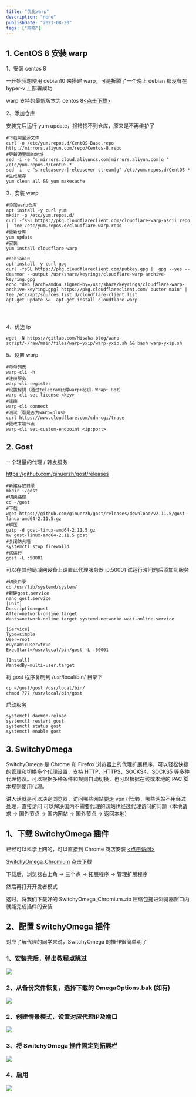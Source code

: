 ```yaml
---
title: "优化warp"
description: "none"
publishDate: "2023-08-20"
tags: ["网络"]
---
```


<!-- more --> 

## 1. CentOS 8 安装 warp

1、安装 centos 8

一开始我想使用 debian10 来搭建 warp，可是折腾了一个晚上 debian 都没有在 hyper-v 上部署成功

warp 支持的最低版本为 centos 8[<点击下载>](https://mirrors.aliyun.com/centos/8/isos/x86_64/CentOS-8.5.2111-x86_64-dvd1.iso?spm=a2c6h.25603864.0.0.66127e0986fOG8)

2、添加仓库

安装完后运行 yum update，报错找不到仓库，原来是不再维护了

```
#下载阿里源文件
curl -o /etc/yum.repos.d/CentOS-Base.repo http://mirrors.aliyun.com/repo/Centos-8.repo
#更新源里面的地址
sed -i -e "s|mirrors.cloud.aliyuncs.com|mirrors.aliyun.com|g " /etc/yum.repos.d/CentOS-*
sed -i -e "s|releasever|releasever-stream|g" /etc/yum.repos.d/CentOS-*
#生成缓存
yum clean all && yum makecache
```

3、安装 warp

```
#添加warp仓库
apt install -y curl yum
mkdir -p /etc/yum.repos.d/ 
curl -fsSl https://pkg.cloudflareclient.com/cloudflare-warp-ascii.repo |  tee /etc/yum.repos.d/cloudflare-warp.repo
#更新仓库
yum update
#安装
yum install cloudflare-warp
 
#debian10
apt install -y curl gpg
curl -fsSL https://pkg.cloudflareclient.com/pubkey.gpg |  gpg --yes --dearmor --output /usr/share/keyrings/cloudflare-warp-archive-keyring.gpg
echo "deb [arch=amd64 signed-by=/usr/share/keyrings/cloudflare-warp-archive-keyring.gpg] https://pkg.cloudflareclient.com/ buster main" |  tee /etc/apt/sources.list.d/cloudflare-client.list
apt-get update &&  apt-get install cloudflare-warp
 
 
 
```

4、优选 ip

```
wget -N https://gitlab.com/Misaka-blog/warp-script/-/raw/main/files/warp-yxip/warp-yxip.sh && bash warp-yxip.sh
```

5、设置 warp

```
#命令列表
warp-cli -h
#注册服务
warp-cli register
#设置秘钥（通过telegram获得warp+秘钥，Wrap+ Bot）
warp-cli set-license <key>
#连接
warp-cli connect
#测试（看是否为warp=plus）
curl https://www.cloudflare.com/cdn-cgi/trace
#更改末端节点
warp-cli set-custom-endpoint <ip:port>
```

## 2. Gost

一个轻量的代理 / 转发服务

https://github.com/ginuerzh/gost/releases

```
#新建存放目录
mkdir ~/gost
#切换路径
cd ~/gost
#下载
wget https://github.com/ginuerzh/gost/releases/download/v2.11.5/gost-linux-amd64-2.11.5.gz
#解压
gzip -d gost-linux-amd64-2.11.5.gz
mv gost-linux-amd64-2.11.5 gost
#关闭防火墙
systemctl stop firewalld
#试运行
gost -L :50001
```

可以在其他局域网设备上设置此代理服务器 ip:50001
试运行没问题后添加到服务

```
#切换目录
cd /usr/lib/systemd/system/
#新建gost.service
nano gost.service
[Unit]
Description=gost
After=network-online.target
Wants=network-online.target systemd-networkd-wait-online.service
 
[Service]
Type=simple
User=root
#DynamicUser=true
ExecStart=/usr/local/bin/gost -L :50001
 
[Install]
WantedBy=multi-user.target
```

将 gost 程序复制到 /usr/local/bin/ 目录下

```
cp ~/gost/gost /usr/local/bin/
chmod 777 /usr/local/bin/gost
```

启动服务

```
systemctl daemon-reload
systemctl restart gost
systemctl status gost
systemctl enable gost
```

## 3. SwitchyOmega

SwitchyOmega 是 Chrome 和 Firefox 浏览器上的代理扩展程序，可以轻松快捷的管理和切换多个代理设置，支持 HTTP、HTTPS、SOCKS4、SOCKS5 等多种代理协议。可以根据多种条件和规则自动切换，也可以根据在线或本地的 PAC 脚本规则使用代理。

讲人话就是可以决定浏览器，访问哪些网站要走 vpn (代理)，哪些网站不用经过处理，直接访问
可以解决国内不需要代理的网站也经过代理访问的问题（本地请求 -> 国外节点 -> 国内网站 -> 国外节点 -> 返回本地）

## 1、下载 SwitchyOmega 插件

已经可以科学上网的，可以直接到 Chrome 商店安装 [<点击访问>](https://chrome.google.com/webstore/detail/padekgcemlokbadohgkifijomclgjgif)

[SwitchyOmega_Chromium](https://343700.xyz/wp-content/uploads/2023/08/SwitchyOmega_Chromium.zip) [点击下载](https://343700.xyz/wp-content/uploads/2023/08/SwitchyOmega_Chromium.zip)

下载后，浏览器右上角 -> 三个点 -> 拓展程序 -> 管理扩展程序

然后再打开开发者模式

这时，将我们下载好的 SwitchyOmega_Chromium.zip 压缩包拖进浏览器窗口内就能完成插件的安装

## 2、配置 SwitchyOmega 插件

对应了解代理的同学来说，SwitchyOmega 的操作很简单明了

### 1、安装完后，弹出教程点跳过

![](https://i.730307.xyz/202407201958501.avif)

### 2、从备份文件恢复，选择下载的 OmegaOptions.bak (如有)

![](https://i.730307.xyz/202407201959957.avif)

### 2、创建情景模式，设置对应代理IP及端口

![](https://i.730307.xyz/202407202001314.avif)

### 3、将 SwitchyOmega 插件固定到拓展栏

![](https://i.730307.xyz/202407202000775.avif)

### 4、启用

![](https://i.730307.xyz/202407202003185.avif)
